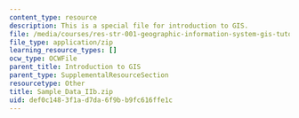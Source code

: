 ```yaml
---
content_type: resource
description: This is a special file for introduction to GIS.
file: /media/courses/res-str-001-geographic-information-system-gis-tutorial-january-iap-2016/def0c1483f1ad7da6f9bb9fc616ffe1c_Sample_Data_IIb.zip
file_type: application/zip
learning_resource_types: []
ocw_type: OCWFile
parent_title: Introduction to GIS
parent_type: SupplementalResourceSection
resourcetype: Other
title: Sample_Data_IIb.zip
uid: def0c148-3f1a-d7da-6f9b-b9fc616ffe1c
---
```


